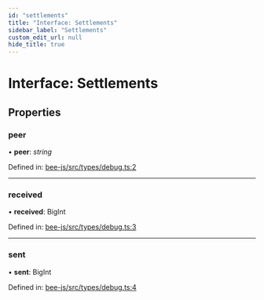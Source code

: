 ```yaml
---
id: "settlements"
title: "Interface: Settlements"
sidebar_label: "Settlements"
custom_edit_url: null
hide_title: true
---
```


# Interface: Settlements

## Properties

### peer

• **peer**: *string*

Defined in: [bee-js/src/types/debug.ts:2](https://github.com/ethersphere/bee-js/blob/8087a81/src/types/debug.ts#L2)

___

### received

• **received**: BigInt

Defined in: [bee-js/src/types/debug.ts:3](https://github.com/ethersphere/bee-js/blob/8087a81/src/types/debug.ts#L3)

___

### sent

• **sent**: BigInt

Defined in: [bee-js/src/types/debug.ts:4](https://github.com/ethersphere/bee-js/blob/8087a81/src/types/debug.ts#L4)
